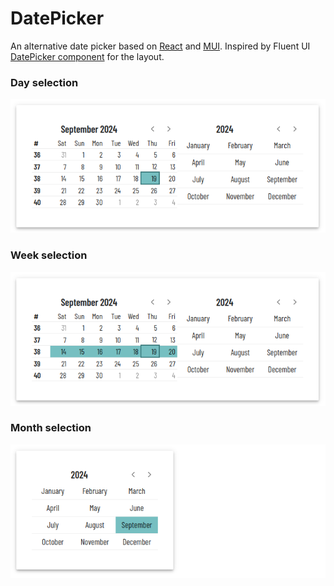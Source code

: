 # DatePicker

An alternative date picker based on [React](https://react.dev/) and [MUI](https://mui.com/).
Inspired by Fluent UI [DatePicker component](https://developer.microsoft.com/en-us/fluentui#/controls/web/datepicker) for the layout.

### Day selection

![Day selection](selection-day.png)

### Week selection

![Week selection](selection-week.png)

### Month selection

![Month selection](selection-month.png)
